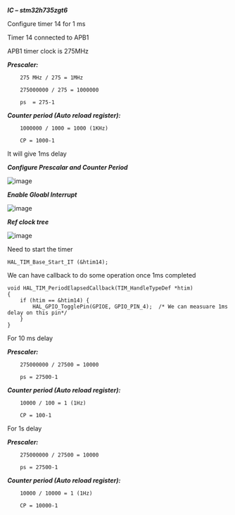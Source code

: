 ﻿***IC – stm32h735zgt6***



Configure timer 14 for 1 ms

Timer 14 connected to APB1

APB1 timer clock is 275MHz

***Prescaler:***

```
	275 MHz / 275 = 1MHz

	275000000 / 275 = 1000000

	ps  = 275-1
```

***Counter period (Auto reload register):***
```
	1000000 / 1000 = 1000 (1KHz)

	CP = 1000-1
```

It will give 1ms delay


***Configure Prescalar and Counter Period***

![image](https://user-images.githubusercontent.com/91674428/208249022-e65e35f5-11ef-4ce7-a383-f6e53cc60884.png)

***Enable Gloabl Interrupt***

![image](https://user-images.githubusercontent.com/91674428/208249034-ce2ccd9a-11b2-4080-90b7-48e261732ee8.png)

***Ref clock tree***

![image](https://user-images.githubusercontent.com/91674428/208249040-645823a1-226f-4411-9845-fb3c2d61b8e4.png)

Need to start the timer
```
HAL_TIM_Base_Start_IT (&htim14);
```

We can have callback to do some operation once 1ms completed

```
void HAL_TIM_PeriodElapsedCallback(TIM_HandleTypeDef *htim)
{
	if (htim == &htim14) {
		HAL_GPIO_TogglePin(GPIOE, GPIO_PIN_4);	/* We can measuare 1ms delay on this pin*/
	}
}
```


For 10 ms delay

***Prescaler:***
```
	275000000 / 27500 = 10000

	ps = 27500-1
```
***Counter period (Auto reload register):***
```
	10000 / 100 = 1 (1Hz)

	CP = 100-1
```


For 1s delay

***Prescaler:***
```
	275000000 / 27500 = 10000

	ps = 27500-1
```
***Counter period (Auto reload register):***
```
	10000 / 10000 = 1 (1Hz)

	CP = 10000-1
```
